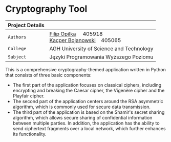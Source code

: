 # **Cryptography Tool**

| Project Details   |      |
| --- | --- | 
| `Authors` | [Filip Opilka](https://github.com/FilipOpilka)&nbsp;&nbsp;&nbsp;&nbsp; 405918 <br/>[Kacper Bojanowski](https://github.com/kcbojanowski)&nbsp;&nbsp;&nbsp; 405065
|`College`| AGH University of Science and Technology
|`Subject`| Języki Programowania Wyższego Poziomu

This is a comprehensive cryptography-themed application written in Python that consists of three basic components: 
- The first part of the application focuses on classical ciphers, including encrypting and breaking the Caesar cipher, the Vigenère cipher and the Playfair cipher. 
- The second part of the application centers around the RSA asymmetric algorithm, which is commonly used for secure data transmission. 
- The third part of the application is based on the Shamir's secret sharing algorithm, which allows secure sharing of confidential information between multiple parties. In addition, the application has the ability to send ciphertext fragments over a local network, which further enhances its functionality.

